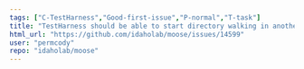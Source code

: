 ```yaml
---
tags: ["C-TestHarness","Good-first-issue","P-normal","T-task"]
title: "TestHarness should be able to start directory walking in another directory"
html_url: "https://github.com/idaholab/moose/issues/14599"
user: "permcody"
repo: "idaholab/moose"
---
```



